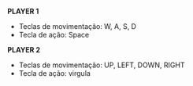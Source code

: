 <strong>PLAYER 1</strong>

- Teclas de movimentação: W, A, S, D
- Tecla de ação: Space

<strong>PLAYER 2</strong>

- Teclas de movimentação: UP, LEFT, DOWN, RIGHT
- Tecla de ação: virgula


